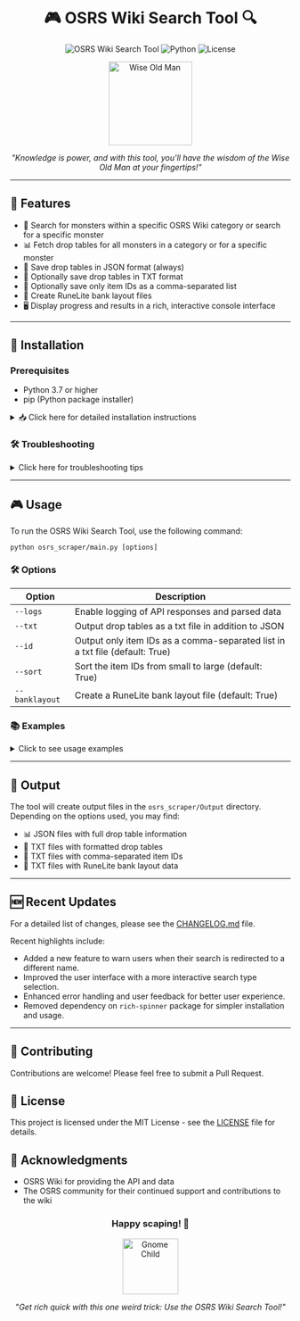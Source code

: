 <div align="center">

# 🎮 OSRS Wiki Search Tool 🔍

![OSRS Wiki Search Tool](https://img.shields.io/badge/OSRS-Wiki%20Search%20Tool-brightgreen)
![Python](https://img.shields.io/badge/Python-3.7%2B-blue)
![License](https://img.shields.io/badge/License-MIT-yellow)

<img src="https://oldschool.runescape.wiki/images/thumb/Wise_Old_Man_chathead.png/200px-Wise_Old_Man_chathead.png" alt="Wise Old Man" width="150"/>

*"Knowledge is power, and with this tool, you'll have the wisdom of the Wise Old Man at your fingertips!"*

</div>

---

## 🌟 Features

- 🔎 Search for monsters within a specific OSRS Wiki category or search for a specific monster
- 📊 Fetch drop tables for all monsters in a category or for a specific monster
- 💾 Save drop tables in JSON format (always)
- 📝 Optionally save drop tables in TXT format
- 🔢 Optionally save only item IDs as a comma-separated list
- 🏦 Create RuneLite bank layout files
- 🖥️ Display progress and results in a rich, interactive console interface

---

## 🚀 Installation

### Prerequisites

- Python 3.7 or higher
- pip (Python package installer)

<details>
<summary>📥 Click here for detailed installation instructions</summary>

#### Windows

1. Download the latest Python installer from the [official Python website](https://www.python.org/downloads/windows/).
2. Run the installer. Make sure to check the box that says "Add Python to PATH" during installation.
3. Open Command Prompt and type `python --version` to verify the installation.

#### macOS

1. Install Homebrew if you haven't already:
   ```
   /bin/bash -c "$(curl -fsSL https://raw.githubusercontent.com/Homebrew/install/HEAD/install.sh)"
   ```
2. Install Python using Homebrew:
   ```
   brew install python
   ```
3. Open Terminal and type `python3 --version` to verify the installation.

### Installing the OSRS Wiki Search Tool

#### Windows

1. Open Command Prompt
2. Install Git if you haven't already:
   ```
   winget install --id Git.Git -e --source winget
   ```
3. Clone the repository:
   ```
   git clone https://github.com/gillesdm/OSRS-Drop-Parser.git
   cd OSRS-Drop-Parser
   ```
4. Create a virtual environment:
   ```
   python -m venv venv
   venv\Scripts\activate
   ```
5. Install the required packages:
   ```
   pip install -r requirements.txt
   ```

#### macOS

1. Open Terminal
2. Install Git if you haven't already:
   ```
   brew install git
   ```
3. Clone the repository:
   ```
   git clone https://github.com/gillesdm/OSRS-Drop-Parser.git
   cd OSRS-Drop-Parser
   ```
4. Create a virtual environment:
   ```
   python3 -m venv venv
   source venv/bin/activate
   ```
5. Install the required packages:
   ```
   pip install -r requirements.txt
   ```

</details>

### 🛠️ Troubleshooting

<details>
<summary>Click here for troubleshooting tips</summary>

If you encounter any issues during installation:

- Make sure your Python version is 3.7 or higher by running `python --version` (Windows) or `python3 --version` (macOS).
- If you get a "command not found" error, make sure Python is added to your system's PATH.
- If you have issues with pip, you may need to upgrade it: `python -m pip install --upgrade pip` (Windows) or `python3 -m pip install --upgrade pip` (macOS).

</details>

---

## 🎮 Usage

To run the OSRS Wiki Search Tool, use the following command:

```
python osrs_scraper/main.py [options]
```

### 🛠️ Options

| Option | Description |
|--------|-------------|
| `--logs` | Enable logging of API responses and parsed data |
| `--txt` | Output drop tables as a txt file in addition to JSON |
| `--id` | Output only item IDs as a comma-separated list in a txt file (default: True) |
| `--sort` | Sort the item IDs from small to large (default: True) |
| `--banklayout` | Create a RuneLite bank layout file (default: True) |

### 📚 Examples

<details>
<summary>Click to see usage examples</summary>

1. Search for a specific monster and save drop table in JSON and TXT formats:
   ```
   python osrs_scraper/main.py --txt
   ```

2. Search for a category of monsters and save only item IDs:
   ```
   python osrs_scraper/main.py --id
   ```

3. Create a RuneLite bank layout file for a specific monster:
   ```
   python osrs_scraper/main.py --banklayout
   ```

4. Enable logging for debugging:
   ```
   python osrs_scraper/main.py --logs
   ```

</details>

---

## 📂 Output

The tool will create output files in the `osrs_scraper/Output` directory. Depending on the options used, you may find:

- 📊 JSON files with full drop table information
- 📝 TXT files with formatted drop tables
- 🔢 TXT files with comma-separated item IDs
- 🏦 TXT files with RuneLite bank layout data

---

## 🆕 Recent Updates

For a detailed list of changes, please see the [CHANGELOG.md](CHANGELOG.md) file.

Recent highlights include:
- Added a new feature to warn users when their search is redirected to a different name.
- Improved the user interface with a more interactive search type selection.
- Enhanced error handling and user feedback for better user experience.
- Removed dependency on `rich-spinner` package for simpler installation and usage.

---

## 🤝 Contributing

Contributions are welcome! Please feel free to submit a Pull Request.

## 📜 License

This project is licensed under the MIT License - see the [LICENSE](LICENSE) file for details.

## 🙏 Acknowledgments

- OSRS Wiki for providing the API and data
- The OSRS community for their continued support and contributions to the wiki

<div align="center">

### Happy scaping! 🎉

<img src="https://oldschool.runescape.wiki/images/thumb/Gnome_child_chathead.png/150px-Gnome_child_chathead.png" alt="Gnome Child" width="100"/>

*"Get rich quick with this one weird trick: Use the OSRS Wiki Search Tool!"*

</div>
